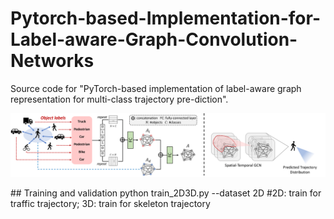# Pytorch-based-Implementation-for-Label-aware-Graph-Convolution-Networks
Source code for "PyTorch-based implementation of label-aware graph representation for multi-class trajectory pre-diction".
<p align="center">
  <img src="res/graph.png"/>
</p>
## Training and validation
python train_2D3D.py --dataset 2D #2D: train for traffic trajectory; 3D: train for skeleton trajectory




